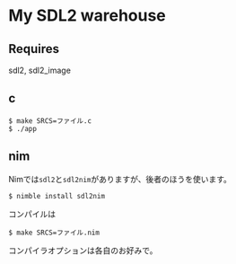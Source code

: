 # My SDL2 warehouse

## Requires

sdl2, sdl2_image

## c

```
$ make SRCS=ファイル.c
$ ./app
```

## nim

Nimでは`sdl2`と`sdl2nim`がありますが、後者のほうを使います。

```
$ nimble install sdl2nim
```

コンパイルは

```
$ make SRCS=ファイル.nim
```
コンパイラオプションは各自のお好みで。

